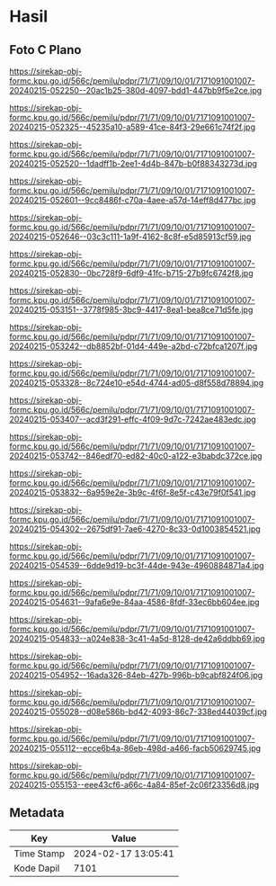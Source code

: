 # Hasil

## Foto C Plano

https://sirekap-obj-formc.kpu.go.id/566c/pemilu/pdpr/71/71/09/10/01/7171091001007-20240215-052250--20ac1b25-380d-4097-bdd1-447bb9f5e2ce.jpg

https://sirekap-obj-formc.kpu.go.id/566c/pemilu/pdpr/71/71/09/10/01/7171091001007-20240215-052325--45235a10-a589-41ce-84f3-29e661c74f2f.jpg

https://sirekap-obj-formc.kpu.go.id/566c/pemilu/pdpr/71/71/09/10/01/7171091001007-20240215-052520--1dadff1b-2ee1-4d4b-847b-b0f88343273d.jpg

https://sirekap-obj-formc.kpu.go.id/566c/pemilu/pdpr/71/71/09/10/01/7171091001007-20240215-052601--9cc8486f-c70a-4aee-a57d-14eff8d477bc.jpg

https://sirekap-obj-formc.kpu.go.id/566c/pemilu/pdpr/71/71/09/10/01/7171091001007-20240215-052646--03c3c111-1a9f-4162-8c8f-e5d85913cf59.jpg

https://sirekap-obj-formc.kpu.go.id/566c/pemilu/pdpr/71/71/09/10/01/7171091001007-20240215-052830--0bc728f9-6df9-41fc-b715-27b9fc6742f8.jpg

https://sirekap-obj-formc.kpu.go.id/566c/pemilu/pdpr/71/71/09/10/01/7171091001007-20240215-053151--3778f985-3bc9-4417-8ea1-bea8ce71d5fe.jpg

https://sirekap-obj-formc.kpu.go.id/566c/pemilu/pdpr/71/71/09/10/01/7171091001007-20240215-053242--db8852bf-01d4-449e-a2bd-c72bfca1207f.jpg

https://sirekap-obj-formc.kpu.go.id/566c/pemilu/pdpr/71/71/09/10/01/7171091001007-20240215-053328--8c724e10-e54d-4744-ad05-d8f558d78894.jpg

https://sirekap-obj-formc.kpu.go.id/566c/pemilu/pdpr/71/71/09/10/01/7171091001007-20240215-053407--acd3f291-effc-4f09-9d7c-7242ae483edc.jpg

https://sirekap-obj-formc.kpu.go.id/566c/pemilu/pdpr/71/71/09/10/01/7171091001007-20240215-053742--846edf70-ed82-40c0-a122-e3babdc372ce.jpg

https://sirekap-obj-formc.kpu.go.id/566c/pemilu/pdpr/71/71/09/10/01/7171091001007-20240215-053832--6a959e2e-3b9c-4f6f-8e5f-c43e79f0f541.jpg

https://sirekap-obj-formc.kpu.go.id/566c/pemilu/pdpr/71/71/09/10/01/7171091001007-20240215-054302--2675df91-7ae6-4270-8c33-0d1003854521.jpg

https://sirekap-obj-formc.kpu.go.id/566c/pemilu/pdpr/71/71/09/10/01/7171091001007-20240215-054539--6dde9d19-bc3f-44de-943e-4960884871a4.jpg

https://sirekap-obj-formc.kpu.go.id/566c/pemilu/pdpr/71/71/09/10/01/7171091001007-20240215-054631--9afa6e9e-84aa-4586-8fdf-33ec6bb604ee.jpg

https://sirekap-obj-formc.kpu.go.id/566c/pemilu/pdpr/71/71/09/10/01/7171091001007-20240215-054833--a024e838-3c41-4a5d-8128-de42a6ddbb69.jpg

https://sirekap-obj-formc.kpu.go.id/566c/pemilu/pdpr/71/71/09/10/01/7171091001007-20240215-054952--16ada326-84eb-427b-996b-b9cabf824f06.jpg

https://sirekap-obj-formc.kpu.go.id/566c/pemilu/pdpr/71/71/09/10/01/7171091001007-20240215-055028--d08e586b-bd42-4093-86c7-338ed44039cf.jpg

https://sirekap-obj-formc.kpu.go.id/566c/pemilu/pdpr/71/71/09/10/01/7171091001007-20240215-055112--ecce6b4a-86eb-498d-a466-facb50629745.jpg

https://sirekap-obj-formc.kpu.go.id/566c/pemilu/pdpr/71/71/09/10/01/7171091001007-20240215-055153--eee43cf6-a66c-4a84-85ef-2c06f23356d8.jpg


## Metadata

| Key        | Value               |
| ---------- | ------------------- |
| Time Stamp | 2024-02-17 13:05:41 |
| Kode Dapil | 7101                |



